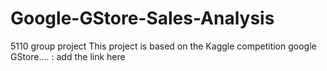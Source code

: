 # Google-GStore-Sales-Analysis
5110 group project
This project is based on the Kaggle competition google GStore.... : add the link here
